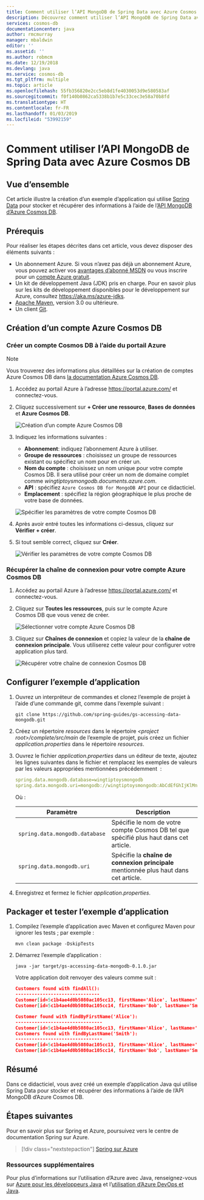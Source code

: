 ```yaml
---
title: Comment utiliser l’API MongoDB de Spring Data avec Azure Cosmos DB
description: Découvrez comment utiliser l’API MongoDB de Spring Data avec Azure Cosmos DB.
services: cosmos-db
documentationcenter: java
author: rmcmurray
manager: mbaldwin
editor: ''
ms.assetid: ''
ms.author: robmcm
ms.date: 12/19/2018
ms.devlang: java
ms.service: cosmos-db
ms.tgt_pltfrm: multiple
ms.topic: article
ms.openlocfilehash: 55fb356820e2cc5eb8d1fe4030053d9e580583af
ms.sourcegitcommit: f0f140b0862ca5338b1b7e5c33cec3e58a70b8fd
ms.translationtype: HT
ms.contentlocale: fr-FR
ms.lasthandoff: 01/03/2019
ms.locfileid: "53992159"
---
```

# <a name="how-to-use-spring-data-mongodb-api-with-azure-cosmos-db"></a>Comment utiliser l’API MongoDB de Spring Data avec Azure Cosmos DB

## <a name="overview"></a>Vue d’ensemble

Cet article illustre la création d’un exemple d’application qui utilise [Spring Data] pour stocker et récupérer des informations à l’aide de l’[API MongoDB d’Azure Cosmos DB](/azure/cosmos-db/mongodb-introduction).

## <a name="prerequisites"></a>Prérequis

Pour réaliser les étapes décrites dans cet article, vous devez disposer des éléments suivants :

* Un abonnement Azure. Si vous n’avez pas déjà un abonnement Azure, vous pouvez activer vos [avantages d’abonné MSDN] ou vous inscrire pour un [compte Azure gratuit].
* Un kit de développement Java (JDK) pris en charge. Pour en savoir plus sur les kits de développement disponibles pour le développement sur Azure, consultez <https://aka.ms/azure-jdks>.
* [Apache Maven](http://maven.apache.org/), version 3.0 ou ultérieure.
* Un client [Git](https://git-scm.com/downloads).

## <a name="create-an-azure-cosmos-db-account"></a>Création d’un compte Azure Cosmos DB

### <a name="create-a-cosmos-db-account-using-the-azure-portal"></a>Créer un compte Cosmos DB à l’aide du portail Azure

> [!NOTE]
> 
> Vous trouverez des informations plus détaillées sur la création de comptes Azure Cosmos DB dans [la documentation Azure Cosmos DB](/azure/cosmos-db/).

1. Accédez au portail Azure à l’adresse <https://portal.azure.com/> et connectez-vous.

1. Cliquez successivement sur **+ Créer une ressource**, **Bases de données** et **Azure Cosmos DB**.

   ![Création d’un compte Azure Cosmos DB][COSMOSDB01]

1. Indiquez les informations suivantes :

   - **Abonnement**: indiquez l’abonnement Azure à utiliser.
   - **Groupe de ressources** : choisissez un groupe de ressources existant ou spécifiez un nom pour en créer un.
   - **Nom du compte** : choisissez un nom unique pour votre compte Cosmos DB. Il sera utilisé pour créer un nom de domaine complet comme *wingtiptoysmongodb.documents.azure.com*.
   - **API** : spécifiez `Azure Cosmos DB for MongoDB API` pour ce didacticiel.
   - **Emplacement** : spécifiez la région géographique le plus proche de votre base de données.

   ![Spécifier les paramètres de votre compte Cosmos DB][COSMOSDB02]
   
1. Après avoir entré toutes les informations ci-dessus, cliquez sur **Vérifier + créer**.

1. Si tout semble correct, cliquez sur **Créer**.

   ![Vérifier les paramètres de votre compte Cosmos DB][COSMOSDB03]

### <a name="retrieve-the-connection-string-for-your-azure-cosmos-db-account"></a>Récupérer la chaîne de connexion pour votre compte Azure Cosmos DB

1. Accédez au portail Azure à l’adresse <https://portal.azure.com/> et connectez-vous.

1. Cliquez sur **Toutes les ressources**, puis sur le compte Azure Cosmos DB que vous venez de créer.

   ![Sélectionner votre compte Azure Cosmos DB][COSMOSDB04]

1. Cliquez sur **Chaînes de connexion** et copiez la valeur de la **chaîne de connexion principale**. Vous utiliserez cette valeur pour configurer votre application plus tard.

   ![Récupérer votre chaîne de connexion Cosmos DB][COSMOSDB06]

## <a name="configure-the-sample-application"></a>Configurer l’exemple d’application

1. Ouvrez un interpréteur de commandes et clonez l’exemple de projet à l’aide d’une commande git, comme dans l’exemple suivant :

   ```shell
   git clone https://github.com/spring-guides/gs-accessing-data-mongodb.git
   ```

1. Créez un répertoire *resources* dans le répertoire *&lt;project root&gt;/complete/src/main* de l’exemple de projet, puis créez un fichier *application.properties* dans le répertoire *resources*.

1. Ouvrez le fichier *application.properties* dans un éditeur de texte, ajoutez les lignes suivantes dans le fichier et remplacez les exemples de valeurs par les valeurs appropriées mentionnées précédemment  :

   ```yaml
   spring.data.mongodb.database=wingtiptoysmongodb
   spring.data.mongodb.uri=mongodb://wingtiptoysmongodb:AbCdEfGhIjKlMnOpQrStUvWxYz==@wingtiptoysmongodb.documents.azure.com:10255/?ssl=true&replicaSet=globaldb
   ```
   Où :

   | Paramètre | Description |
   |---|---|
   | `spring.data.mongodb.database` | Spécifie le nom de votre compte Cosmos DB tel que spécifié plus haut dans cet article. |
   | `spring.data.mongodb.uri` | Spécifie la **chaîne de connexion principale** mentionnée plus haut dans cet article. |

1. Enregistrez et fermez le fichier *application.properties*.

## <a name="package-and-test-the-sample-application"></a>Packager et tester l’exemple d’application 

1. Compilez l’exemple d’application avec Maven et configurez Maven pour ignorer les tests ; par exemple :

   ```shell
   mvn clean package -DskipTests
   ```

1. Démarrez l’exemple d’application :

   ```shell
   java -jar target/gs-accessing-data-mongodb-0.1.0.jar
   ```
    
   Votre application doit renvoyer des valeurs comme suit :

   ```json
   Customers found with findAll():
   -------------------------------
   Customer[id=5c1b4ae4d0b5080ac105cc13, firstName='Alice', lastName='Smith']
   Customer[id=5c1b4ae4d0b5080ac105cc14, firstName='Bob', lastName='Smith']
   
   Customer found with findByFirstName('Alice'):
   --------------------------------
   Customer[id=5c1b4ae4d0b5080ac105cc13, firstName='Alice', lastName='Smith']
   Customers found with findByLastName('Smith'):
   --------------------------------
   Customer[id=5c1b4ae4d0b5080ac105cc13, firstName='Alice', lastName='Smith']
   Customer[id=5c1b4ae4d0b5080ac105cc14, firstName='Bob', lastName='Smith']
   ```

## <a name="summary"></a>Résumé

Dans ce didacticiel, vous avez créé un exemple d’application Java qui utilise Spring Data pour stocker et récupérer des informations à l’aide de l’API MongoDB d’Azure Cosmos DB.

## <a name="next-steps"></a>Étapes suivantes

Pour en savoir plus sur Spring et Azure, poursuivez vers le centre de documentation Spring sur Azure.

> [!div class="nextstepaction"]
> [Spring sur Azure](/java/azure/spring-framework)

### <a name="additional-resources"></a>Ressources supplémentaires

Pour plus d’informations sur l’utilisation d’Azure avec Java, renseignez-vous sur [Azure pour les développeurs Java] et l’[utilisation d’Azure DevOps et Java].

<!-- URL List -->

[Azure pour les développeurs Java]: /java/azure/
[compte Azure gratuit]: https://azure.microsoft.com/pricing/free-trial/
[Utilisation d’Azure DevOps et Java]: /azure/devops/
[avantages d’abonné MSDN]: https://azure.microsoft.com/pricing/member-offers/msdn-benefits-details/
[Spring Boot]: http://projects.spring.io/spring-boot/
[Spring Data]: https://spring.io/projects/spring-data
[Spring Initializr]: https://start.spring.io/
[Spring Framework]: https://spring.io/

<!-- IMG List -->

[COSMOSDB01]: media/configure-spring-data-mongodb-with-cosmos-db/create-cosmos-db-01.png
[COSMOSDB02]: media/configure-spring-data-mongodb-with-cosmos-db/create-cosmos-db-02.png
[COSMOSDB03]: media/configure-spring-data-mongodb-with-cosmos-db/create-cosmos-db-03.png
[COSMOSDB04]: media/configure-spring-data-mongodb-with-cosmos-db/create-cosmos-db-04.png
[COSMOSDB06]: media/configure-spring-data-mongodb-with-cosmos-db/create-cosmos-db-06.png

